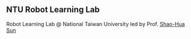 ## NTU Robot Learning Lab

Robot Learning Lab @ National Taiwan University led by Prof. [Shao-Hua Sun](https://shaohua0116.github.io/)
